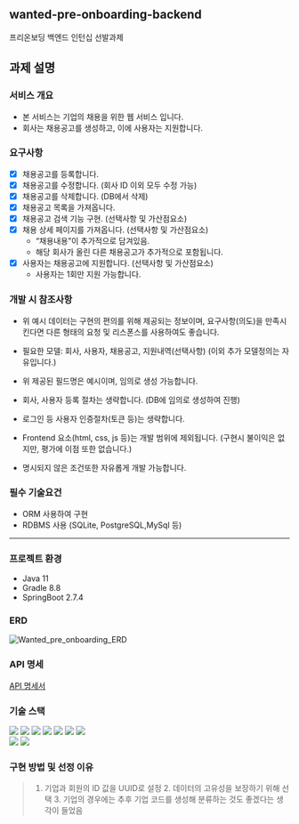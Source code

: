 
wanted-pre-onboarding-backend
---
프리온보딩 백엔드 인턴십 선발과제

## 과제 설명
### 서비스 개요

- 본 서비스는 기업의 채용을 위한 웹 서비스 입니다.
- 회사는 채용공고를 생성하고, 이에 사용자는 지원합니다.

### 요구사항
- [x] 채용공고를 등록합니다.
- [x] 채용공고를 수정합니다. (회사 ID 이외 모두 수정 가능)
- [x] 채용공고를 삭제합니다. (DB에서 삭제)
- [x] 채용공고 목록을 가져옵니다.
- [x] 채용공고 검색 기능 구현. (선택사항 및 가산점요소)
- [x] 채용 상세 페이지를 가져옵니다. (선택사항 및 가산점요소)
  - “채용내용”이 추가적으로 담겨있음.
  - 해당 회사가 올린 다른 채용공고가 추가적으로 포함됩니다.
- [x] 사용자는 채용공고에 지원합니다. (선택사항 및 가산점요소)
  - 사용자는 1회만 지원 가능합니다.

### 개발 시 참조사항

- 위 예시 데이터는 구현의 편의를 위해 제공되는 정보이며, 요구사항(의도)을 만족시킨다면 다른 형태의 요청 및 리스폰스를 사용하여도 좋습니다.

- 필요한 모델: 회사, 사용자, 채용공고, 지원내역(선택사항)
  (이외 추가 모델정의는 자유입니다.)

- 위 제공된 필드명은 예시이며, 임의로 생성 가능합니다.

- 회사, 사용자 등록 절차는 생략합니다.
  (DB에 임의로 생성하여 진행)

- 로그인 등 사용자 인증절차(토큰 등)는 생략합니다.

- Frontend 요소(html, css, js 등)는 개발 범위에 제외됩니다.
  (구현시 불이익은 없지만, 평가에 이점 또한 없습니다.)

- 명시되지 않은 조건또한 자유롭게 개발 가능합니다.

### 필수 기술요건

- ORM 사용하여 구현
- RDBMS 사용 (SQLite, PostgreSQL,MySql 등)
---

### 프로젝트 환경

- Java 11
- Gradle 8.8
- SpringBoot 2.7.4

### ERD

![Wanted_pre_onboarding_ERD](https://github.com/user-attachments/assets/17882f89-a526-4f5b-bfc4-31b017614027)


### API 명세
[API 명세서](https://documenter.getpostman.com/view/20456478/2sA3s3Fqkc)

### 기술 스택
<p>
<img src= "https://img.shields.io/badge/java-%23ED8B00.svg?style=for-the-badge&logo=java&logoColor=white">
<img src= "https://img.shields.io/badge/Spring-6DB33F?style=for-the-badge&logo=Spring&logoColor=white">
<img src= "https://img.shields.io/badge/Springboot-6DB33F?style=for-the-badge&logo=Springboot&logoColor=white">
<img src= "https://img.shields.io/badge/spring security-6DB33F?style=for-the-badge&logo=spring security&logoColor=white">
<img src= "https://img.shields.io/badge/Springjpa-4FC08D?style=for-the-badge&logo=jpa&logoColor=white">
<img src= "https://img.shields.io/badge/QueryDSL-4695EB?style=for-the-badge&logo=&logoColor=white">
<img src= "https://img.shields.io/badge/MySQL-4479A1?style=for-the-badge&logo=MySQL&logoColor=white">
<br>
<img src= "https://img.shields.io/badge/gradle-02303A?style=for-the-badge&logo=gradle&logoColor=white">
<img src= "https://img.shields.io/badge/Amazon RDS-527FFF?style=for-the-badge&logo=Amazon RDS&logoColor=white">
</p>

### 구현 방법 및 선정 이유
> 1. 기업과 회원의 ID 값을 UUID로 설정
>    2. 데이터의 고유성을 보장하기 위해 선택
>    3. 기업의 경우에는 추후 기업 코드를 생성해 분류하는 것도 좋겠다는 생각이 들었음
